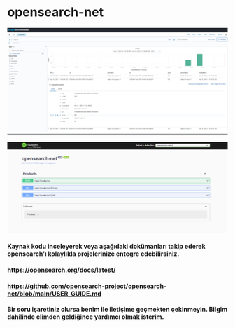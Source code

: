 # opensearch-net

![](https://github.com/mustafadikyar/opensearch-net/blob/master/opensearch-dashboard.png)

![](https://github.com/mustafadikyar/opensearch-net/blob/master/opensearch-swagger.png)

#### Kaynak kodu inceleyerek veya aşağıdaki dokümanları takip ederek opensearch'ı kolaylıkla projelerinize entegre edebilirsiniz. 

#### https://opensearch.org/docs/latest/

#### https://github.com/opensearch-project/opensearch-net/blob/main/USER_GUIDE.md

#### Bir soru işaretiniz olursa benim ile iletişime geçmekten çekinmeyin. Bilgim dahilinde elimden geldiğince yardımcı olmak isterim.
